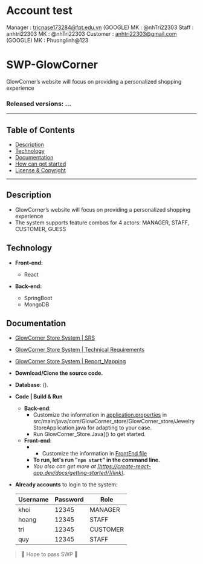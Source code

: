# Account test
Manager : tricnase173284@fpt.edu.vn  (GOOGLE)
	 MK : @nhTri22303
Staff   : anhtri22303
	 MK : @nhTri22303
Customer : anhtri22303@gmail.com   (GOOGLE)
	 MK : Phuonglinh@123


# SWP-GlowCorner
GlowCorner’s website will focus on providing a personalized shopping experience

### Released versions: ...

--------------------------------------------------
## Table of Contents
- [Description](#description)
- [Technology](#technology)
- [Documentation](#documentation)
- [How can get started](#how-can-get-started)
- [License & Copyright](#license--copyright)
--------------------------------------------------
## Description

 - GlowCorner’s website will focus on providing a personalized shopping experience
 - The system supports feature combos for 4 actors: MANAGER, STAFF, CUSTOMER, GUESS

## Technology

- **Front-end:** 
	- React

- **Back-end:** 
	- SpringBoot
	- MongoDB

## Documentation
- [GlowCorner Store System | SRS](link)
- [GlowCorner Store System | Technical Requirements](link)
- [GlowCorner Store System | Report_Mapping](link)


-   **Download/Clone the source code.**
- **Database**: ().
- **Code | Build & Run**
	- **Back-end**:
		- Customize the information in  [application.properties](link)  in src/main/java/com/GlowCorner_store/GlowCorner_store/JewelryStoreApplication.java for adapting to your case.
		- Run GlowCorner_Store.Java]() to get started.
	- **Front-end**:
 		-   - Customize the information in  [FrontEnd file](link)
		-   **To run, let's run "`npm start`" in the command line.**
		-   *You also can get more at [https://create-react-app.dev/docs/getting-started/](link).*
   
- **Already accounts** to login to the system:

	| Username | Password | Role     |
	|----------|----------|----------|
	| khoi     | 12345    | MANAGER  |
	| hoang    | 12345    | STAFF    |
	| tri      | 12345    | CUSTOMER |
  | quy      | 12345    | STAFF    |
	

> 🤟 Hope to pass SWP 🤟
